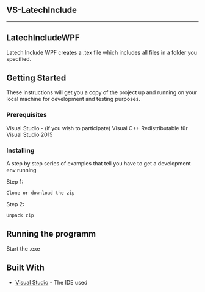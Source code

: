## VS-LatechInclude
----
## LatechIncludeWPF

Latech Include WPF creates a .tex file which includes all files in a folder you specified.

## Getting Started

These instructions will get you a copy of the project up and running on your local machine for development and testing purposes. 

### Prerequisites

Visual Studio - (if you wish to participate)
Visual C++ Redistributable für Visual Studio 2015

### Installing

A step by step series of examples that tell you have to get a development env running

Step 1:

```
Clone or download the zip
```

Step 2:

```
Unpack zip
```

## Running the programm

Start the .exe

## Built With

* [Visual Studio](https://www.visualstudio.com/downloads/) - The IDE used
